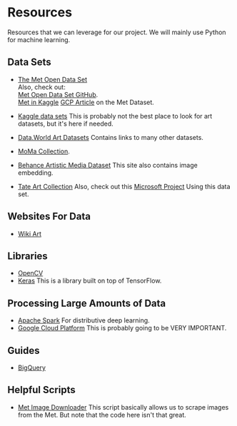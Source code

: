 # Resources

Resources that we can leverage for our project. We will mainly use Python for machine learning.

## Data Sets
  * [The Met Open Data Set](https://console.cloud.google.com/marketplace/details/the-metropolitan-museum-of-art/the-met-public-domain-art-works?pli=1&fbclid=IwAR2Sw2RA6GQMMqa1h2zO_8YyRriNh91QHkDI6LSIbxjmSCQ1szRw_TmR2Mw)  
  Also, check out:  
   [Met Open Data Set GitHub](https://github.com/metmuseum/openaccess).  
   [Met in Kaggle](https://www.kaggle.com/metmuseum/the-met)
   [GCP Article](https://cloud.google.com/blog/products/gcp/when-art-meets-big-data-analyzing-200000-items-from-the-met-collection-in-bigquery) on the Met Dataset.

  * [Kaggle data sets](https://www.kaggle.com/datasets?sortBy=relevance&group=public&search=art&page=1&pageSize=20&size=sizeAll&filetype=fileTypeAll&license=licenseAll&fbclid=IwAR1d8cGImamMP_GqtUAP3ndsDmYjrq_XP_R04opfgaYiQqR1eqwljDlNxcM) This is probably not the best place to look for art datasets, but it's here if needed.

  * [Data.World Art Datasets](https://data.world/datasets/art) Contains links to many other datasets.

  * [MoMa Collection](https://github.com/MuseumofModernArt/collection). 

  * [Behance Artistic Media Dataset](https://bam-dataset.org/) This site also contains image embedding.

  * [Tate Art Collection](https://www.tate.org.uk/about-us/digital/collection-data) Also, check out this [Microsoft Project](https://www.microsoft.com/inculture/arts/tate/) Using this data set.

## Websites For Data
  * [Wiki Art](https://www.wikiart.org/)

## Libraries
  * [OpenCV](https://opencv.org/) 
  * [Keras](https://keras.io/) This is a library built on top of TensorFlow. 

## Processing Large Amounts of Data
  * [Apache Spark](https://spark.apache.org/) For distributive deep learning.
  * [Google Cloud Platform](https://cloud.google.com/) This is probably going to be VERY IMPORTANT.

## Guides
  * [BigQuery](https://cloud.google.com/bigquery/what-is-bigquery?_ga=2.68514329.-987780976.1546634905)

## Helpful Scripts
  * [Met Image Downloader](https://github.com/trevorfiez/The-Metropolitan-Museum-of-Art-Image-Downloader) This script basically allows us to scrape images from the Met. But note that the code here isn't that great.